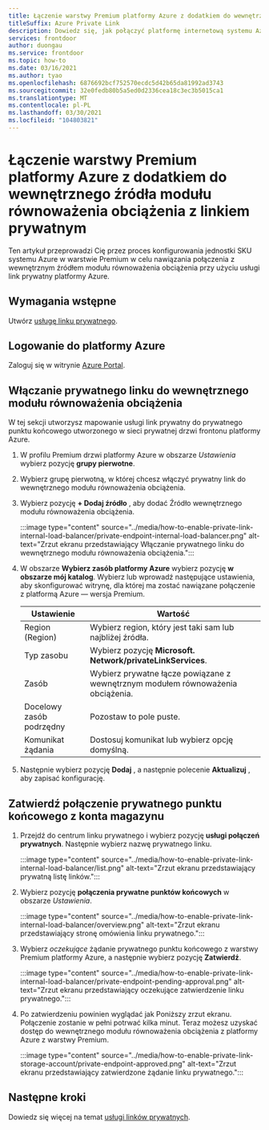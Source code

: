 ```yaml
---
title: Łączenie warstwy Premium platformy Azure z dodatkiem do wewnętrznego źródła modułu równoważenia obciążenia z linkiem prywatnym
titleSuffix: Azure Private Link
description: Dowiedz się, jak połączyć platformę internetową systemu Azure w warstwie Premium z wewnętrznym modułem równoważenia obciążenia.
services: frontdoor
author: duongau
ms.service: frontdoor
ms.topic: how-to
ms.date: 03/16/2021
ms.author: tyao
ms.openlocfilehash: 6876692bcf752570ecdc5d42b65da81992ad3743
ms.sourcegitcommit: 32e0fedb80b5a5ed0d2336cea18c3ec3b5015ca1
ms.translationtype: MT
ms.contentlocale: pl-PL
ms.lasthandoff: 03/30/2021
ms.locfileid: "104803821"
---
```

# <a name="connect-azure-front-door-premium-to-an-internal-load-balancer-origin-with-private-link"></a>Łączenie warstwy Premium platformy Azure z dodatkiem do wewnętrznego źródła modułu równoważenia obciążenia z linkiem prywatnym

Ten artykuł przeprowadzi Cię przez proces konfigurowania jednostki SKU systemu Azure w warstwie Premium w celu nawiązania połączenia z wewnętrznym źródłem modułu równoważenia obciążenia przy użyciu usługi link prywatny platformy Azure.

## <a name="prerequisites"></a>Wymagania wstępne

Utwórz [usługę linku prywatnego](../../private-link/create-private-link-service-portal.md).

## <a name="sign-in-to-azure"></a>Logowanie do platformy Azure

Zaloguj się w witrynie [Azure Portal](https://portal.azure.com).

## <a name="enable-private-link-to-an-internal-load-balancer"></a>Włączanie prywatnego linku do wewnętrznego modułu równoważenia obciążenia
 
W tej sekcji utworzysz mapowanie usługi link prywatny do prywatnego punktu końcowego utworzonego w sieci prywatnej drzwi frontonu platformy Azure. 

1. W profilu Premium drzwi platformy Azure w obszarze *Ustawienia* wybierz pozycję **grupy pierwotne**.

1. Wybierz grupę pierwotną, w której chcesz włączyć prywatny link do wewnętrznego modułu równoważenia obciążenia.

1. Wybierz pozycję **+ Dodaj źródło** , aby dodać Źródło wewnętrznego modułu równoważenia obciążenia.

    :::image type="content" source="../media/how-to-enable-private-link-internal-load-balancer/private-endpoint-internal-load-balancer.png" alt-text="Zrzut ekranu przedstawiający Włączanie prywatnego linku do wewnętrznego modułu równoważenia obciążenia.":::

1. W obszarze **Wybierz zasób platformy Azure** wybierz pozycję **w obszarze mój katalog**. Wybierz lub wprowadź następujące ustawienia, aby skonfigurować witrynę, dla której ma zostać nawiązane połączenie z platformą Azure — wersja Premium.

    | Ustawienie | Wartość |
    | ------- | ----- |
    | Region (Region) | Wybierz region, który jest taki sam lub najbliżej źródła. |
    | Typ zasobu | Wybierz pozycję **Microsoft. Network/privateLinkServices**. |
    | Zasób | Wybierz prywatne łącze powiązane z wewnętrznym modułem równoważenia obciążenia. |
    | Docelowy zasób podrzędny | Pozostaw to pole puste. |
    | Komunikat żądania | Dostosuj komunikat lub wybierz opcję domyślną. |

1. Następnie wybierz pozycję **Dodaj** , a następnie polecenie **Aktualizuj** , aby zapisać konfigurację.

## <a name="approve-private-endpoint-connection-from-the-storage-account"></a>Zatwierdź połączenie prywatnego punktu końcowego z konta magazynu

1. Przejdź do centrum linku prywatnego i wybierz pozycję **usługi połączeń prywatnych**. Następnie wybierz nazwę prywatnego linku.

    :::image type="content" source="../media/how-to-enable-private-link-internal-load-balancer/list.png" alt-text="Zrzut ekranu przedstawiający prywatną listę linków.":::

1. Wybierz pozycję **połączenia prywatne punktów końcowych** w obszarze *Ustawienia*.

    :::image type="content" source="../media/how-to-enable-private-link-internal-load-balancer/overview.png" alt-text="Zrzut ekranu przedstawiający stronę omówienia linku prywatnego.":::

1. Wybierz *oczekujące* żądanie prywatnego punktu końcowego z warstwy Premium platformy Azure, a następnie wybierz pozycję **Zatwierdź**.

    :::image type="content" source="../media/how-to-enable-private-link-internal-load-balancer/private-endpoint-pending-approval.png" alt-text="Zrzut ekranu przedstawiający oczekujące zatwierdzenie linku prywatnego.":::

1. Po zatwierdzeniu powinien wyglądać jak Poniższy zrzut ekranu. Połączenie zostanie w pełni potrwać kilka minut. Teraz możesz uzyskać dostęp do wewnętrznego modułu równoważenia obciążenia z platformy Azure z warstwy Premium.

    :::image type="content" source="../media/how-to-enable-private-link-storage-account/private-endpoint-approved.png" alt-text="Zrzut ekranu przedstawiający zatwierdzone żądanie linku prywatnego.":::

## <a name="next-steps"></a>Następne kroki

Dowiedz się więcej na temat [usługi linków prywatnych](../../private-link/private-link-service-overview.md).
